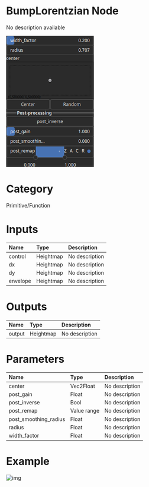
BumpLorentzian Node
===================


No description available



![img](../../images/nodes/BumpLorentzian_settings.png)


# Category


Primitive/Function
# Inputs

|Name|Type|Description|
| :--- | :--- | :--- |
|control|Heightmap|No description|
|dx|Heightmap|No description|
|dy|Heightmap|No description|
|envelope|Heightmap|No description|

# Outputs

|Name|Type|Description|
| :--- | :--- | :--- |
|output|Heightmap|No description|

# Parameters

|Name|Type|Description|
| :--- | :--- | :--- |
|center|Vec2Float|No description|
|post_gain|Float|No description|
|post_inverse|Bool|No description|
|post_remap|Value range|No description|
|post_smoothing_radius|Float|No description|
|radius|Float|No description|
|width_factor|Float|No description|

# Example


![img](../../images/nodes/BumpLorentzian.png)

